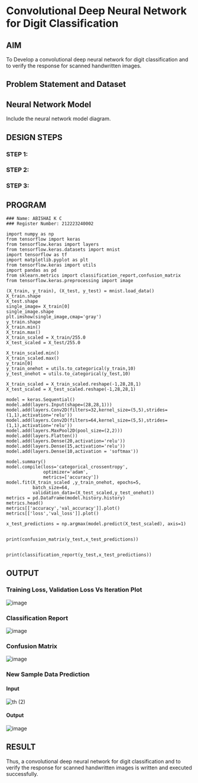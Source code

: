 # Convolutional Deep Neural Network for Digit Classification

## AIM

To Develop a convolutional deep neural network for digit classification and to verify the response for scanned handwritten images.

## Problem Statement and Dataset

## Neural Network Model

Include the neural network model diagram.

## DESIGN STEPS

### STEP 1:


### STEP 2:

### STEP 3:


## PROGRAM
```
### Name: ABISHAI K C
### Register Number: 212223240002

import numpy as np
from tensorflow import keras
from tensorflow.keras import layers
from tensorflow.keras.datasets import mnist
import tensorflow as tf
import matplotlib.pyplot as plt
from tensorflow.keras import utils
import pandas as pd
from sklearn.metrics import classification_report,confusion_matrix
from tensorflow.keras.preprocessing import image

(X_train, y_train), (X_test, y_test) = mnist.load_data()
X_train.shape
X_test.shape
single_image= X_train[0]
single_image.shape
plt.imshow(single_image,cmap='gray')
y_train.shape
X_train.min()
X_train.max()
X_train_scaled = X_train/255.0
X_test_scaled = X_test/255.0

X_train_scaled.min()
X_train_scaled.max()
y_train[0]
y_train_onehot = utils.to_categorical(y_train,10)
y_test_onehot = utils.to_categorical(y_test,10)

X_train_scaled = X_train_scaled.reshape(-1,28,28,1)
X_test_scaled = X_test_scaled.reshape(-1,28,28,1)

model = keras.Sequential()
model.add(layers.Input(shape=(28,28,1)))
model.add(layers.Conv2D(filters=32,kernel_size=(5,5),strides=(1,1),activation='relu'))
model.add(layers.Conv2D(filters=64,kernel_size=(5,5),strides=(1,1),activation='relu'))
model.add(layers.MaxPool2D(pool_size=(2,2)))
model.add(layers.Flatten())
model.add(layers.Dense(20,activation='relu'))
model.add(layers.Dense(15,activation='relu'))
model.add(layers.Dense(10,activation = 'softmax'))

model.summary()
model.compile(loss='categorical_crossentropy',
              optimizer='adam',
              metrics=['accuracy'])
model.fit(X_train_scaled ,y_train_onehot, epochs=5,
          batch_size=64,
          validation_data=(X_test_scaled,y_test_onehot))
metrics = pd.DataFrame(model.history.history)
metrics.head()
metrics[['accuracy','val_accuracy']].plot()
metrics[['loss','val_loss']].plot()

x_test_predictions = np.argmax(model.predict(X_test_scaled), axis=1)


print(confusion_matrix(y_test,x_test_predictions))


print(classification_report(y_test,x_test_predictions))
```
## OUTPUT

### Training Loss, Validation Loss Vs Iteration Plot

![image](https://github.com/Abishai95141/mnist-classification/assets/139335314/6c0d0d57-a74d-4211-97d8-4eaf32064fcc)


### Classification Report

![image](https://github.com/Abishai95141/mnist-classification/assets/139335314/0d518de9-fc42-4299-9fb6-14c610d8cc1f)


### Confusion Matrix

![image](https://github.com/Abishai95141/mnist-classification/assets/139335314/0d40d9cd-807c-4a89-b339-a6a0f3217422)


### New Sample Data Prediction

#### Input
![th (2)](https://github.com/Abishai95141/mnist-classification/assets/139335314/83bf5666-8525-4c11-b124-a08c57720cec)

#### Output
![image](https://github.com/Abishai95141/mnist-classification/assets/139335314/ba1fa12e-264a-4f86-8509-7290a8693428)


## RESULT
Thus, a convolutional deep neural network for digit classification and to verify the response for scanned handwritten images is written and executed successfully.

